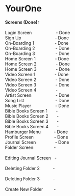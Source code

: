 # YourOne

**Screens (Done):**
<br>
<br>Login Screen&nbsp;&nbsp;&nbsp;&nbsp;&nbsp;&nbsp;&nbsp;&nbsp;&nbsp;&nbsp;&nbsp;&nbsp;&nbsp;&nbsp;&nbsp;&nbsp;&nbsp;&nbsp;&nbsp;&nbsp;- Done
<br>Sign Up&nbsp;&nbsp;&nbsp;&nbsp;&nbsp;&nbsp;&nbsp;&nbsp;&nbsp;&nbsp;&nbsp;&nbsp;&nbsp;&nbsp;&nbsp;&nbsp;&nbsp;&nbsp;&nbsp;&nbsp;&nbsp;&nbsp;&nbsp;&nbsp;&nbsp;&nbsp;&nbsp;&nbsp;- Done
<br>On-Boarding 1&nbsp;&nbsp;&nbsp;&nbsp;&nbsp;&nbsp;&nbsp;&nbsp;&nbsp;&nbsp;&nbsp;&nbsp;&nbsp;&nbsp;&nbsp;&nbsp;&nbsp;- Done
<br>On-Boarding 2&nbsp;&nbsp;&nbsp;&nbsp;&nbsp;&nbsp;&nbsp;&nbsp;&nbsp;&nbsp;&nbsp;&nbsp;&nbsp;&nbsp;&nbsp;&nbsp;&nbsp;-	Done
<br>On-Boarding 3&nbsp;&nbsp;&nbsp;&nbsp;&nbsp;&nbsp;&nbsp;&nbsp;&nbsp;&nbsp;&nbsp;&nbsp;&nbsp;&nbsp;&nbsp;&nbsp;&nbsp;- Done
<br>Home Screen 1&nbsp;&nbsp;&nbsp;&nbsp;&nbsp;&nbsp;&nbsp;&nbsp;&nbsp;&nbsp;&nbsp;&nbsp;&nbsp;&nbsp;&nbsp;&nbsp;-	Done
<br>Home Screen 2&nbsp;&nbsp;&nbsp;&nbsp;&nbsp;&nbsp;&nbsp;&nbsp;&nbsp;&nbsp;&nbsp;&nbsp;&nbsp;&nbsp;&nbsp;&nbsp;-	Done
<br>Home Screen 3&nbsp;&nbsp;&nbsp;&nbsp;&nbsp;&nbsp;&nbsp;&nbsp;&nbsp;&nbsp;&nbsp;&nbsp;&nbsp;&nbsp;&nbsp;&nbsp;-	Done
<br>Video Screen 1&nbsp;&nbsp;&nbsp;&nbsp;&nbsp;&nbsp;&nbsp;&nbsp;&nbsp;&nbsp;&nbsp;&nbsp;&nbsp;&nbsp;&nbsp;&nbsp;-	Done
<br>Video Screen 2&nbsp;&nbsp;&nbsp;&nbsp;&nbsp;&nbsp;&nbsp;&nbsp;&nbsp;&nbsp;&nbsp;&nbsp;&nbsp;&nbsp;&nbsp;&nbsp;-	Done
<br>Video Screen 3&nbsp;&nbsp;&nbsp;&nbsp;&nbsp;&nbsp;&nbsp;&nbsp;&nbsp;&nbsp;&nbsp;&nbsp;&nbsp;&nbsp;&nbsp;&nbsp;-	Done
<br>Video Screen 4&nbsp;&nbsp;&nbsp;&nbsp;&nbsp;&nbsp;&nbsp;&nbsp;&nbsp;&nbsp;&nbsp;&nbsp;&nbsp;&nbsp;&nbsp;&nbsp;-	
<br>Artist Screen&nbsp;&nbsp;&nbsp;&nbsp;&nbsp;&nbsp;&nbsp;&nbsp;&nbsp;&nbsp;&nbsp;&nbsp;&nbsp;&nbsp;&nbsp;&nbsp;&nbsp;&nbsp;&nbsp;&nbsp;-	Done
<br>Song List&nbsp;&nbsp;&nbsp;&nbsp;&nbsp;&nbsp;&nbsp;&nbsp;&nbsp;&nbsp;&nbsp;&nbsp;&nbsp;&nbsp;&nbsp;&nbsp;&nbsp;&nbsp;&nbsp;&nbsp;&nbsp;&nbsp;&nbsp;&nbsp;&nbsp;&nbsp;-	Done
<br>Music Player&nbsp;&nbsp;&nbsp;&nbsp;&nbsp;&nbsp;&nbsp;&nbsp;&nbsp;&nbsp;&nbsp;&nbsp;&nbsp;&nbsp;&nbsp;&nbsp;&nbsp;&nbsp;&nbsp;&nbsp;-	Done
<br>Bible Books Screen 1&nbsp;&nbsp;&nbsp;&nbsp;&nbsp;&nbsp;&nbsp;-	
<br>Bible Books Screen 2&nbsp;&nbsp;&nbsp;&nbsp;&nbsp;&nbsp;&nbsp;-	
<br>Bible Books Screen 3&nbsp;&nbsp;&nbsp;&nbsp;&nbsp;&nbsp;&nbsp;-	
<br>Bible Books Screen 4&nbsp;&nbsp;&nbsp;&nbsp;&nbsp;&nbsp;&nbsp;-	
<br>Hamburger Menu&nbsp;&nbsp;&nbsp;&nbsp;&nbsp;&nbsp;&nbsp;&nbsp;&nbsp;&nbsp;&nbsp;-	Done
<br>Profile Screen&nbsp;&nbsp;&nbsp;&nbsp;&nbsp;&nbsp;&nbsp;&nbsp;&nbsp;&nbsp;&nbsp;&nbsp;&nbsp;&nbsp;&nbsp;&nbsp;&nbsp;-	Done
<br>Journal Screen&nbsp;&nbsp;&nbsp;&nbsp;&nbsp;&nbsp;&nbsp;&nbsp;&nbsp;&nbsp;&nbsp;&nbsp;&nbsp;&nbsp;&nbsp;&nbsp;-	Done
<br>Folder Screen&nbsp;&nbsp;&nbsp;&nbsp;&nbsp;&nbsp;&nbsp;&nbsp;&nbsp;&nbsp;&nbsp;&nbsp;&nbsp;&nbsp;&nbsp;&nbsp;&nbsp;-	
<br>Editing Journal Screen&nbsp;&nbsp;&nbsp;-	
<br>Deleting Folder 2&nbsp;&nbsp;&nbsp;&nbsp;&nbsp;&nbsp;&nbsp;&nbsp;&nbsp;&nbsp;&nbsp;-	
<br>Deleting Folder 3&nbsp;&nbsp;&nbsp;&nbsp;&nbsp;&nbsp;&nbsp;&nbsp;&nbsp;&nbsp;&nbsp;-	
<br>Create New Folder&nbsp;&nbsp;&nbsp;&nbsp;&nbsp;&nbsp;&nbsp;&nbsp;&nbsp;-	

